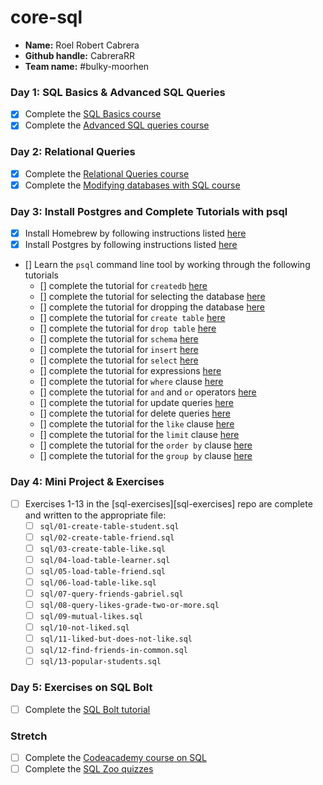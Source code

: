 # core-sql
- **Name:** Roel Robert Cabrera
- **Github handle:** CabreraRR
- **Team name:** #bulky-moorhen

### Day 1: SQL Basics & Advanced SQL Queries
- [X] Complete the [SQL Basics course](https://www.khanacademy.org/computing/computer-programming/sql#sql-basics)
- [X] Complete the [Advanced SQL queries course](https://www.khanacademy.org/computing/computer-programming/sql#more-advanced-sql-queries)

### Day 2: Relational Queries
- [X] Complete the [Relational Queries course](https://www.khanacademy.org/computing/computer-programming/sql#relational-queries-in-sql)
- [X] Complete the [Modifying databases with SQL course](https://www.khanacademy.org/computing/computer-programming/sql#modifying-databases-with-sql)

### Day 3: Install Postgres and Complete Tutorials with psql
- [X] Install Homebrew by following instructions listed [here](https://gist.github.com/punitrathore/ca32542fddd0d8b625aab610c35e4545)
- [X] Install Postgres by following instructions listed [here](https://gist.github.com/punitrathore/ca32542fddd0d8b625aab610c35e4545#install-postgres)
- [] Learn the `psql` command line tool by working through the following tutorials
  - [] complete the tutorial for `createdb` [here](https://www.tutorialspoint.com/postgresql/postgresql_create_database.htm)
  - [] complete the tutorial for selecting the database [here](https://www.tutorialspoint.com/postgresql/postgresql_select_database.htm)
  - [] complete the tutorial for dropping the database [here](https://www.tutorialspoint.com/postgresql/postgresql_drop_database.htm)
  - [] complete the tutorial for `create table` [here](https://www.tutorialspoint.com/postgresql/postgresql_create_table.htm)
  - [] complete the tutorial for `drop table` [here](https://www.tutorialspoint.com/postgresql/postgresql_drop_table.htm)
  - [] complete the tutorial for `schema` [here](https://www.tutorialspoint.com/postgresql/postgresql_schema.htm)
  - [] complete the tutorial for `insert` [here](https://www.tutorialspoint.com/postgresql/postgresql_insert_query.htm)
  - [] complete the tutorial for `select` [here](https://www.tutorialspoint.com/postgresql/postgresql_select_query.htm)
  - [] complete the tutorial for expressions [here](https://www.tutorialspoint.com/postgresql/postgresql_expressions.htm)
  - [] complete the tutorial for `where` clause [here](https://www.tutorialspoint.com/postgresql/postgresql_where_clause.htm)
  - [] complete the tutorial for `and` and `or` operators [here](https://www.tutorialspoint.com/postgresql/postgresql_and_or_clauses.htm)
  - [] complete the tutorial for update queries [here](https://www.tutorialspoint.com/postgresql/postgresql_update_query.htm)
  - [] complete the tutorial for delete queries [here](https://www.tutorialspoint.com/postgresql/postgresql_delete_query.htm)
  - [] complete the tutorial for the `like` clause [here](https://www.tutorialspoint.com/postgresql/postgresql_like_clause.htm)
  - [] complete the tutorial for the `limit` clause [here](https://www.tutorialspoint.com/postgresql/postgresql_limit_clause.htm)
  - [] complete the tutorial for the `order by` clause [here](https://www.tutorialspoint.com/postgresql/postgresql_order_by.htm)
  - [] complete the tutorial for the `group by` clause [here](https://www.tutorialspoint.com/postgresql/postgresql_group_by.htm)

### Day 4: Mini Project & Exercises
- [ ] Exercises 1-13 in the [sql-exercises][sql-exercises] repo are complete and written to the appropriate file:
  - [ ] `sql/01-create-table-student.sql`
  - [ ] `sql/02-create-table-friend.sql`
  - [ ] `sql/03-create-table-like.sql`
  - [ ] `sql/04-load-table-learner.sql`
  - [ ] `sql/05-load-table-friend.sql`
  - [ ] `sql/06-load-table-like.sql`
  - [ ] `sql/07-query-friends-gabriel.sql`
  - [ ] `sql/08-query-likes-grade-two-or-more.sql`
  - [ ] `sql/09-mutual-likes.sql`
  - [ ] `sql/10-not-liked.sql`
  - [ ] `sql/11-liked-but-does-not-like.sql`
  - [ ] `sql/12-find-friends-in-common.sql`
  - [ ] `sql/13-popular-students.sql`

### Day 5: Exercises on SQL Bolt
- [ ] Complete the [SQL Bolt tutorial](https://sqlbolt.com/)

### Stretch
- [ ] Complete the [Codeacademy course on SQL](https://www.codecademy.com/learn/learn-sql)
- [ ] Complete the [SQL Zoo quizzes](http://sqlzoo.net/wiki/Tutorial_Quizzes)